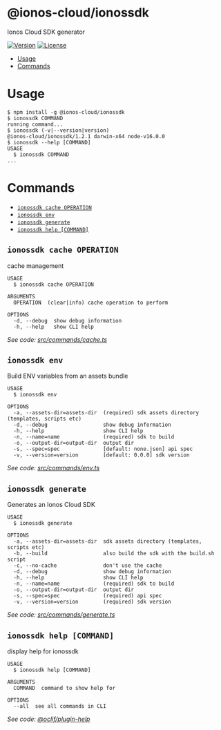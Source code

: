 @ionos-cloud/ionossdk
===================

Ionos Cloud SDK generator

[![Version](https://img.shields.io/npm/v/@ionos-cloud/ionossdk.svg)](https://npmjs.org/package/@ionos-cloud/ionossdk)
[![License](https://img.shields.io/npm/l/@ionos-cloud/ionossdk.svg)](https://github.com/ionos-cloud/ionossdk/blob/master/package.json)

<!-- toc -->
* [Usage](#usage)
* [Commands](#commands)
<!-- tocstop -->
# Usage
<!-- usage -->
```sh-session
$ npm install -g @ionos-cloud/ionossdk
$ ionossdk COMMAND
running command...
$ ionossdk (-v|--version|version)
@ionos-cloud/ionossdk/1.2.1 darwin-x64 node-v16.0.0
$ ionossdk --help [COMMAND]
USAGE
  $ ionossdk COMMAND
...
```
<!-- usagestop -->
# Commands
<!-- commands -->
* [`ionossdk cache OPERATION`](#ionossdk-cache-operation)
* [`ionossdk env`](#ionossdk-env)
* [`ionossdk generate`](#ionossdk-generate)
* [`ionossdk help [COMMAND]`](#ionossdk-help-command)

## `ionossdk cache OPERATION`

cache management

```
USAGE
  $ ionossdk cache OPERATION

ARGUMENTS
  OPERATION  (clear|info) cache operation to perform

OPTIONS
  -d, --debug  show debug information
  -h, --help   show CLI help
```

_See code: [src/commands/cache.ts](https://github.com/ionos-cloud/ionossdk/blob/v1.2.1/src/commands/cache.ts)_

## `ionossdk env`

Build ENV variables from an assets bundle

```
USAGE
  $ ionossdk env

OPTIONS
  -a, --assets-dir=assets-dir  (required) sdk assets directory (templates, scripts etc)
  -d, --debug                  show debug information
  -h, --help                   show CLI help
  -n, --name=name              (required) sdk to build
  -o, --output-dir=output-dir  output dir
  -s, --spec=spec              [default: none.json] api spec
  -v, --version=version        [default: 0.0.0] sdk version
```

_See code: [src/commands/env.ts](https://github.com/ionos-cloud/ionossdk/blob/v1.2.1/src/commands/env.ts)_

## `ionossdk generate`

Generates an Ionos Cloud SDK

```
USAGE
  $ ionossdk generate

OPTIONS
  -a, --assets-dir=assets-dir  sdk assets directory (templates, scripts etc)
  -b, --build                  also build the sdk with the build.sh script
  -c, --no-cache               don't use the cache
  -d, --debug                  show debug information
  -h, --help                   show CLI help
  -n, --name=name              (required) sdk to build
  -o, --output-dir=output-dir  output dir
  -s, --spec=spec              (required) api spec
  -v, --version=version        (required) sdk version
```

_See code: [src/commands/generate.ts](https://github.com/ionos-cloud/ionossdk/blob/v1.2.1/src/commands/generate.ts)_

## `ionossdk help [COMMAND]`

display help for ionossdk

```
USAGE
  $ ionossdk help [COMMAND]

ARGUMENTS
  COMMAND  command to show help for

OPTIONS
  --all  see all commands in CLI
```

_See code: [@oclif/plugin-help](https://github.com/oclif/plugin-help/blob/v3.2.2/src/commands/help.ts)_
<!-- commandsstop -->

